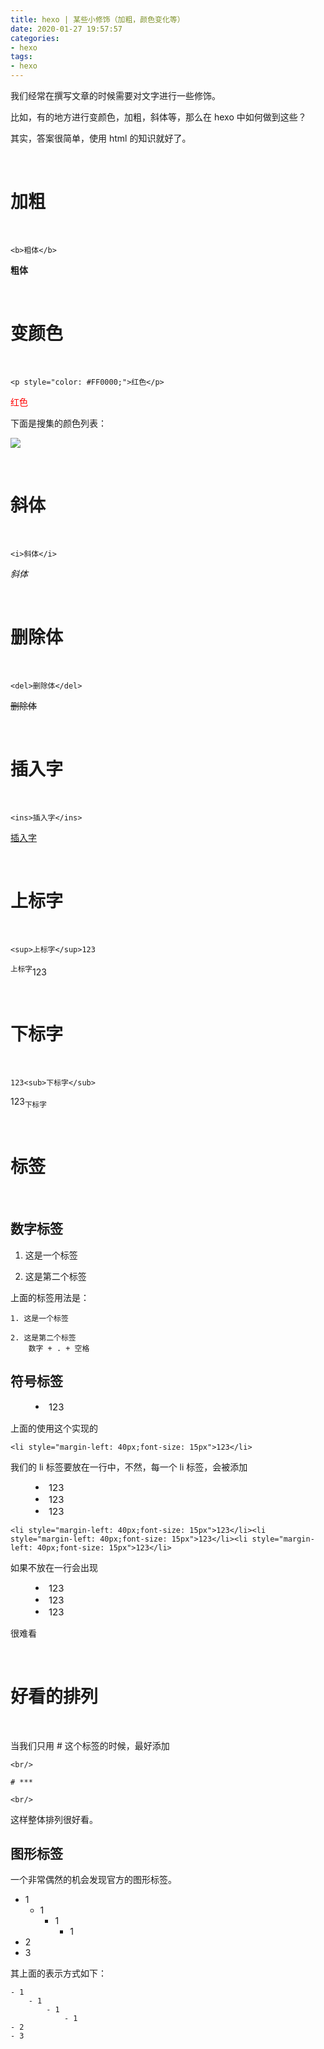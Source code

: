 ```yaml
---
title: hexo | 某些小修饰（加粗，颜色变化等）
date: 2020-01-27 19:57:57
categories:
- hexo
tags:
- hexo
---
```

我们经常在撰写文章的时候需要对文字进行一些修饰。

比如，有的地方进行变颜色，加粗，斜体等，那么在 hexo 中如何做到这些？

<!-- more -->

其实，答案很简单，使用 html 的知识就好了。

<br/>

# 加粗

<br/>

	<b>粗体</b>

<b>粗体</b>

<br/>

# 变颜色

<br/>

	<p style="color: #FF0000;">红色</p>

<p style="color: #FF0000;">红色</p>

下面是搜集的颜色列表：

![](/images/hexo/12_0.png)

<br/>

# 斜体

<br/>

	<i>斜体</i>

<i>斜体</i>

<br/>

# 删除体

<br/>

	<del>删除体</del>

<del>删除体</del>

<br/>

# 插入字

<br/>

	<ins>插入字</ins>

<ins>插入字</ins>

<br/>

# 上标字

<br/>
	
	<sup>上标字</sup>123

<sup>上标字</sup>123

<br/>

# 下标字

<br/>
	
	123<sub>下标字</sub>

123<sub>下标字</sub>

<br/>

# 标签

<br/>

## 数字标签

1. 这是一个标签

2. 这是第二个标签

上面的标签用法是：

	1. 这是一个标签

	2. 这是第二个标签
		数字 + . + 空格

## 符号标签

<li style="margin-left: 40px;font-size: 15px">123</li>

上面的使用这个实现的

	<li style="margin-left: 40px;font-size: 15px">123</li>

我们的 li 标签要放在一行中，不然，每一个 li 标签，会被添加 <br/>

<li style="margin-left: 40px;font-size: 15px">123</li><li style="margin-left: 40px;font-size: 15px">123</li><li style="margin-left: 40px;font-size: 15px">123</li>

	<li style="margin-left: 40px;font-size: 15px">123</li><li style="margin-left: 40px;font-size: 15px">123</li><li style="margin-left: 40px;font-size: 15px">123</li>

如果不放在一行会出现

<li style="margin-left: 40px;font-size: 15px">123</li>
<li style="margin-left: 40px;font-size: 15px">123</li>
<li style="margin-left: 40px;font-size: 15px">123</li>

很难看

<br/>

# 好看的排列

<br/>

当我们只用 # 这个标签的时候，最好添加 <br/>

	<br/>
	
	# ***
	
	<br/>

这样整体排列很好看。

## 图形标签

一个非常偶然的机会发现官方的图形标签。

- 1
    - 1
        - 1
            - 1
- 2
- 3

其上面的表示方式如下：

	- 1
	    - 1
	        - 1
	            - 1
	- 2
	- 3


